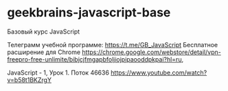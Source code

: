 # geekbrains-javascript-base

Базовый курс JavaScript

Телеграмм учебной программе: https://t.me/GB_JavaScript 
Бесплатное расширение для Chrome https://chrome.google.com/webstore/detail/vpn-freepro-free-unlimite/bibjcjfmgapbfoljiojpipaooddpkpai?hl=ru,

JavaScript - 1, Урок 1. Поток 46636
https://www.youtube.com/watch?v=b58t1BKZrgY